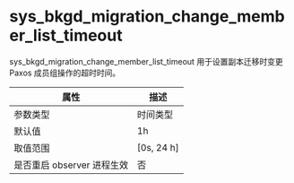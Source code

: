 sys_bkgd_migration_change_member_list_timeout 
==================================================================

sys_bkgd_migration_change_member_list_timeout 用于设置副本迁移时变更 Paxos 成员组操作的超时时间。


|      **属性**      |    **描述**    |
|------------------|--------------|
| 参数类型             | 时间类型         |
| 默认值              | 1h           |
| 取值范围             | \[0s, 24 h\] |
| 是否重启 observer 进程生效 | 否            |



